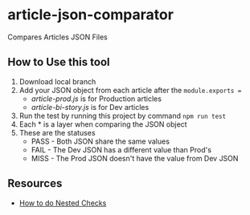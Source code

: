 # article-json-comparator
Compares Articles JSON Files

## How to Use this tool
1. Download local branch
2. Add your JSON object from each article after the `module.exports = `
    - _article-prod.js_ is for Production articles
    - _article-bi-story.js_ is for Dev articles
3. Run the test by running this project by command `npm run test`
4. Each * is a layer when comparing the JSON object
5. These are the statuses
    - PASS - Both JSON share the same values
    - FAIL - The Dev JSON has a different value than Prod's
    - MISS - The Prod JSON doesn't have the value from Dev JSON

## Resources
- [How to do Nested Checks](https://stackoverflow.com/questions/8511281/check-if-a-value-is-an-object-in-javascript/8511350#8511350)
